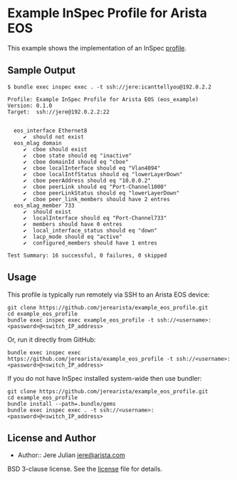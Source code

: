 # Example InSpec Profile for Arista EOS

This example shows the implementation of an InSpec
[profile](https://github.com/chef/inspec/blob/master/docs/profiles.md).

## Sample Output

```
$ bundle exec inspec exec . -t ssh://jere:icanttellyou@192.0.2.2

Profile: Example InSpec Profile for Arista EOS (eos_example)
Version: 0.1.0
Target:  ssh://jere@192.0.2.2:22


  eos_interface Ethernet8
     ✔  should not exist
  eos_mlag domain
     ✔  cboe should exist
     ✔  cboe state should eq "inactive"
     ✔  cboe domainId should eq "cboe"
     ✔  cboe localInterface should eq "Vlan4094"
     ✔  cboe localIntfStatus should eq "lowerLayerDown"
     ✔  cboe peerAddress should eq "10.0.0.2"
     ✔  cboe peerLink should eq "Port-Channel1000"
     ✔  cboe peerLinkStatus should eq "lowerLayerDown"
     ✔  cboe peer_link_members should have 2 entres
  eos_mlag_member 733
     ✔  should exist
     ✔  localInterface should eq "Port-Channel733"
     ✔  members should have 0 entres
     ✔  local_interface_status should eq "down"
     ✔  lacp_mode should eq "active"
     ✔  configured_members should have 1 entres

Test Summary: 16 successful, 0 failures, 0 skipped
```

## Usage

This profile is typically run remotely via SSH to an Arista EOS device:
```
git clone https://github.com/jerearista/example_eos_profile.git
cd example_eos_profile
bundle exec inspec exec example_eos_profile -t ssh://<username>:<password>@<switch_IP_address>
```

Or, run it directly from GitHub:
```
bundle exec inspec exec https://github.com/jerearista/example_eos_profile -t ssh://<username>:<password>@<switch_IP_address>
```

If you do not have InSpec installed system-wide then use bundler:
```
git clone https://github.com/jerearista/example_eos_profile.git
cd example_eos_profile
bundle install --path=.bundle/gems
bundle exec inspec exec . -t ssh://<username>:<password>@<switch_IP_address>
```

## License and Author

* Author:: Jere Julian <jere@arista.com>

BSD 3-clause license. See the [license](LICENSE) file for details.
